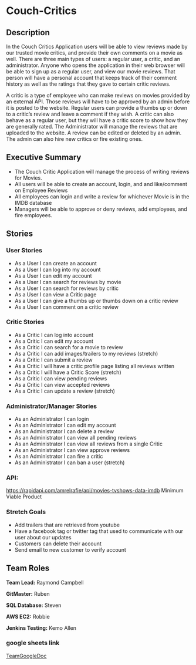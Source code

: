 # Couch-Critics

## Description
In the Couch Critics Application users will be able to view reviews made by our trusted movie critics, and provide their own comments on a movie as well. There are three main types of users: a regular user, a critic, and an administrator. Anyone who opens the application in their web browser will be able to sign up as a regular user, and view our movie reviews. That person will have a personal account that keeps track of their comment history as well as the ratings that they gave to certain critic reviews.
    
A critic is a type of employee who can make reviews on movies provided by an external API. Those reviews will have to be approved by an admin before it is posted to the website. Regular users can provide a thumbs up or down to a critic’s review and leave a comment if they wish. A critic can also behave as a regular user, but they will have a critic score to show how they are generally rated. The Administrator will manage the reviews that are uploaded to the website. A review can be edited or deleted by an admin. The admin can also hire new critics or fire existing ones. 


## Executive Summary 

- The Couch Critic Application will manage the process of writing reviews for Movies.
- All users will be able to create an account, login, and and like/comment on Employee Reviews
- All employees can login and write a review for whichever Movie is in the IMDB database
- Managers will be able to approve or deny reviews, add employees, and fire employees. 


## Stories

### User Stories
- As a User I can create an account
- As a User I can log into my account
- As a User I can edit my account
- As a User I can search for reviews by movie
- As a User I can search for reviews by critic
- As a User I can view a Critic page
- As a User I can give a thumbs up or thumbs down on a critic review
- As a User I can comment on a critic review

### Critic Stories

- As a Critic I can log into account
- As a Critic I can edit my account
- As a Critic I can search for a movie to review
- As a Critic I can add images/trailers to my reviews (stretch)
- As a Critic I can submit a review
- As a Critic I will have a critic profile page listing all reviews written
- As a Critic I will have a Critic Score (stretch)
- As a Critic I can view pending reviews
- As a Critic I can view accepted reviews
- As a Critic I can update a review (stretch)

### Administrator/Manager Stories

- As an Administrator I can login
- As an Administrator I can edit my account
- As an Administrator I can delete a review
- As an Administrator I can view all pending reviews
- As an Administrator I can view all reviews from a single Critic
- As an Administrator I can view approve reviews
- As an Administrator I can fire a critic
- As an Administrator I can ban a user (stretch)

### API:

https://rapidapi.com/amrelrafie/api/movies-tvshows-data-imdb
Minimum Viable Product

### Stretch Goals

- Add trailers that are retrieved from youtube
- Have a facebook tag or twitter tag that used to communicate with our user about our updates
- Customers can delete their account
- Send email to new customer to verify account 

## Team Roles

**Team Lead:** 
Raymond Campbell

**GitMaster:**
Ruben

**SQL Database:** Steven 

**AWS EC2:** Robbie 

**Jenkins Testing:** Kemo Allen

### google sheets link

[TeamGoogleDoc](https://docs.google.com/document/d/1xU3UfvrPJPdCgAuH7QUA3zDUb_Gb0WyBgoDqCokzhys/edit?usp=sharing
)
